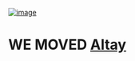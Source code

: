 [![image](https://i.hizliresim.com/1GAdvN.png)](https://github.com/TuranicTeam/Turanic)

# WE MOVED [Altay](https://github.com/TuranicTeam/Altay)
